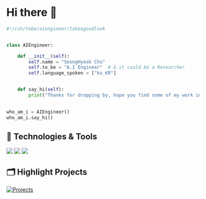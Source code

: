 # Hi there 👋

<!--
**seonghyeokcho/seonghyeokcho** is a ✨ _special_ ✨ repository because its `README.md` (this file) appears on your GitHub profile.

Here are some ideas to get you started:

- 🔭 I’m currently working on ...
- 🌱 I’m currently learning ...
- 👯 I’m looking to collaborate on ...
- 🤔 I’m looking for help with ...
- 💬 Ask me about ...
- 📫 How to reach me: ...
- 😄 Pronouns: ...
- ⚡ Fun fact: ...
-->
```python
#!/csh/tobe/aiengineer/takeagoodlook


class AIEngineer:

    def __init__(self):
        self.name = "SeongHyeok Cho"
        self.to_be = "A.I Engineer"  # & it could be a Researcher
        self.language_spoken = ["ko_KR"]


    def say_hi(self):
        print("Thanks for dropping by, hope you find some of my work interesting.")
    

who_am_i = AIEngineer()
who_am_i.say_hi()
```

## 🔧 Technologies & Tools

![](https://img.shields.io/badge/OS-Mac_OS-informational?style=flat&logo=apple&logoColor=white&color=6aa6f8)
![](https://img.shields.io/badge/Editor-VS_Code-informational?style=flat&logo=visual-studio-code&logoColor=white&color=6aa6f8)
![](https://img.shields.io/badge/Code-Python-informational?style=flat&logo=python&logoColor=white&color=6aa6f8)

## 🗂️ Highlight Projects

<a href="https://github.com/seonghyeokcho/Projects">
  <img align="center" src="https://github-readme-stats.vercel.app/api/pin/?username=seonghyeokcho&repo=Projects&show_icons=true&line_height=27&title_color=6aa6f8&text_color=8a919a&icon_color=6aa6f8&bg_color=22272e" alt="Projects"/>
</a>
